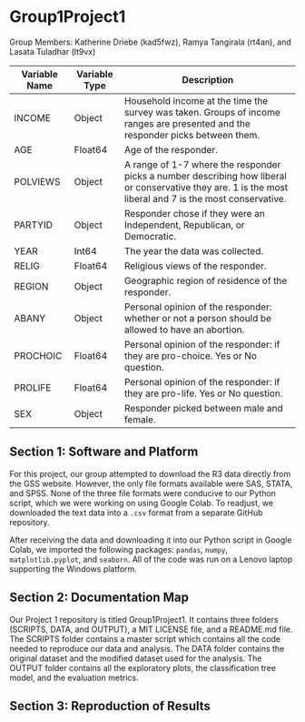 # Group1Project1
Group Members: Katherine Driebe (kad5fwz), Ramya Tangirala (rt4an), and Lasata Tuladhar (lt9vx)

|Variable Name|Variable Type|Description|
| ------------- | ------------- |-------------|
|INCOME|Object|Household income at the time the survey was taken. Groups of income ranges are presented and the responder picks between them.|
|AGE|Float64|Age of the responder.|
|POLVIEWS|Object|A range of 1-7 where the responder picks a number describing how liberal or conservative they are. 1 is the most liberal and 7 is the most conservative.|
|PARTYID|Object|Responder chose if they were an Independent, Republican, or Democratic.|
|YEAR|Int64|The year the data was collected.|
|RELIG|Float64|Religious views of the responder.|
|REGION|Object|Geographic region of residence of the responder.|
|ABANY|Object|Personal opinion of the responder: whether or not a person should be allowed to have an abortion.|
|PROCHOIC|Float64|Personal opinion of the responder: if they are pro-choice. Yes or No question.|
|PROLIFE|Float64|Personal opinion of the responder: if they are pro-life. Yes or No question.|
|SEX|Object|Responder picked between male and female.|

## Section 1: Software and Platform
For this project, our group attempted to download the R3 data directly from the GSS website. However, the only file formats available were SAS, STATA, and SPSS. None of the three file formats were conducive to our Python script, which we were working on using Google Colab. To readjust, we downloaded the text data into a `.csv` format from a separate GitHub repository.

After receiving the data and downloading it into our Python script in Google Colab, we imported the following packages: `pandas`, `numpy`, `matplotlib.pyplot`, and `seaborn`. All of the code was run on a Lenovo laptop supporting the Windows platform. 

## Section 2: Documentation Map
Our Project 1 repository is titled Group1Project1. It contains three folders (SCRIPTS, DATA, and OUTPUT), a MIT LICENSE file, and a README.md file. The SCRIPTS folder contains a master script which contains all the code needed to reproduce our data and analysis. The DATA folder contains the original dataset and the modified dataset used for the analysis. The OUTPUT folder contains all the exploratory plots, the classification tree model, and the evaluation metrics.

## Section 3: Reproduction of Results


